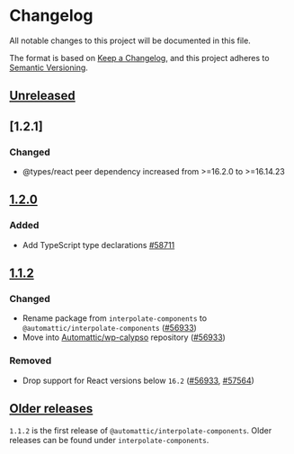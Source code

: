 # Changelog

All notable changes to this project will be documented in this file.

The format is based on [Keep a Changelog](https://keepachangelog.com/en/1.0.0/),
and this project adheres to [Semantic Versioning](https://semver.org/spec/v2.0.0.html).

## [Unreleased]

## [1.2.1]

### Changed

- @types/react peer dependency increased from >=16.2.0 to >=16.14.23

## [1.2.0]

### Added

- Add TypeScript type declarations [#58711](https://github.com/Automattic/wp-calypso/pull/58711)

## [1.1.2]

### Changed

- Rename package from `interpolate-components` to `@automattic/interpolate-components` ([#56933](https://github.com/Automattic/wp-calypso/pull/56933))
- Move into [Automattic/wp-calypso](https://github.com/Automattic/wp-calypso/tree/trunk/packages/interpolate-components) repository ([#56933](https://github.com/Automattic/wp-calypso/pull/56933))

### Removed

- Drop support for React versions below `16.2` ([#56933](https://github.com/Automattic/wp-calypso/pull/56933), [#57564](https://github.com/Automattic/wp-calypso/pull/57564))

## [Older releases]

`1.1.2` is the first release of `@automattic/interpolate-components`. Older releases can be found
under `interpolate-components`.

[unreleased]: https://github.com/Automattic/wp-calypso/tree/HEAD/packages/interpolate-components
[1.2.0]: https://github.com/Automattic/wp-calypso/tree/%40automattic/interpolate-components%401.2.0/packages/interpolate-components
[1.1.2]: https://github.com/Automattic/wp-calypso/tree/%40automattic/interpolate-components%401.1.2/packages/interpolate-components
[older releases]: https://github.com/Automattic/interpolate-components
